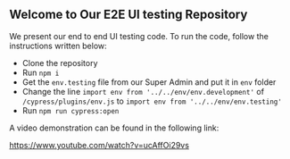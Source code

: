 ## Welcome to Our E2E UI testing Repository
We present our end to end UI testing code. To run the code, follow the instructions written below:
* Clone the repository
* Run `npm i`
* Get the `env.testing` file from our Super Admin and put it in `env` folder
* Change the line
`import env from '../../env/env.development'` of `/cypress/plugins/env.js` to `import env from '../../env/env.testing'`
* Run `npm run cypress:open`

A video demonstration can be found in the following link:

https://www.youtube.com/watch?v=ucAffOi29vs
